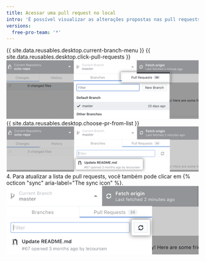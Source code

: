 ```yaml
---
title: Acessar uma pull request no local
intro: 'É possível visualizar as alterações propostas nas pull requests em aberto no {{ site.data.variables.product.prodname_desktop }}.'
versions:
  free-pro-team: '*'
---
```


{{ site.data.reusables.desktop.current-branch-menu }}
{{ site.data.reusables.desktop.click-pull-requests }}
  ![Guia Pull requests no menu suspenso Branch atual](/assets/images/help/desktop/branch-drop-down-pull-request-tab.png)
{{ site.data.reusables.desktop.choose-pr-from-list }}
  ![Lista de pull requests em aberto no repositório](/assets/images/help/desktop/click-pull-request.png)
4. Para atualizar a lista de pull requests, você também pode clicar em {% octicon "sync" aria-label="The sync icon" %}. ![Botão Sync (Sincronizar) para atualizar](/assets/images/help/desktop/pull-request-list-sync.png)
